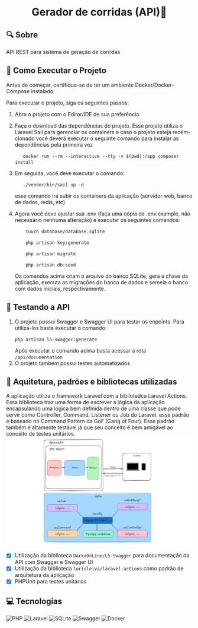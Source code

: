 # <p style="text-align: center;">Gerador de corridas (API)🚖</p>

## 🔍 Sobre

API REST para sistema de geração de corridas


## 🔌 Como Executar o Projeto

Antes de começar, certifique-se de ter um ambiente Docker/Docker-Compose instalado 

Para executar o projeto, siga os seguintes passos:

1. Abra o projeto com o Editor/IDE de sua preferência


2. Faça o download das dependências do projeto. Esse projeto utiliza o Laravel Sail para gerenciar os containers e caso o projeto esteja recém-clonado você deverá executar o seguinte comando para instalar as dependências pela primeira vez
    ```
       docker run --rm --interactive --tty -v $(pwd):/app composer install
    ```

3. Em seguida, você deve executar o comando:
    ```
       ./vendor/bin/sail up -d 
    ```
   esse comando irá subir os containers da aplicação (servidor web, banco de dados, redis, etc)


4. Agora você deve ajustar sua .env (faça uma cópia da .env.example, não necessário nenhuma alteração) e executar os seguintes comandos:
    ```
        touch database/database.sqlite
    ```
    ```
        php artisan key:generate
    ```
    ```
        php artisan migrate
    ```
    ```
        php artisan db:seed
    ```
    Os comandos acima criam o arquivo do banco SQLite, gera a chave da aplicação, executa as migrações do banco de dados e semeia o banco com dados iniciais, respectivamente.

## 🔨 Testando a API 
 1. O projeto possui Swagger e Swagger UI para testar os enpoints. Para utiliza-los basta executar o comando:
    ```
    php artisan l5-swagger:generate 
    ```
    Após executar o comando acima basta acessar a rota `/api/documentation`
2. O projeto também possui testes automatizados 

## 📏  Aquitetura, padrões e bibliotecas utilizadas 
A aplicação utiliza o framework Laravel com a bibliotedca Laravel Actions. Essa biblioteca traz uma forma de escrever a lógica da aplicação encapsulando uma lógica bem definida dentro de uma classe que pode servir como Controller, Command, Listener ou Job do Laravel. esse padrão é baseado no Command Pattern da GoF (Gang of Four). Esse padrão também é altamente testável já que seu conceito é bem amigável ao conceito de testes unitários.
![Architecture](img/a1.PNG)

 - [x] Utilização da biblioteca `DarkaOnLine/L5-Swagger` para documentação da API com Swagger e Swagger UI 
 - [x] Utilização da biblioteca `lorisleiva/laravel-actions` como padrão de arquitetura da aplicação
 - [x] PHPUnit para testes unitários
## 💻 Tecnologias

![PHP](https://img.shields.io/badge/php-%23777BB4.svg?style=for-the-badge&logo=php&logoColor=white)
![Laravel](https://img.shields.io/badge/laravel-%23FF2D20.svg?style=for-the-badge&logo=laravel&logoColor=white)
![SQLite](https://img.shields.io/badge/SQLite-003B57?style=for-the-badge&logo=sqlite&logoColor=white)
![Swagger](https://img.shields.io/badge/-Swagger-%23Clojure?style=for-the-badge&logo=swagger&logoColor=white)
![Docker](https://img.shields.io/badge/docker-%230db7ed.svg?style=for-the-badge&logo=docker&logoColor=white)
